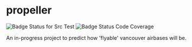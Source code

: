# propeller

![Badge Status for Src Test](https://github.com/gavingro/propeller/actions/workflows/test-src.yml/badge.svg)
![Badge Status Code Coverage](https://github.com/gavingro/propeller/reports/coverage.svg)

An in-progress project to predict how 'flyable' vancouver airbases will be.
